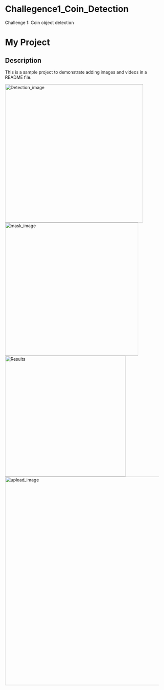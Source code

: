 # Challegence1_Coin_Detection
Challenge 1: Coin object detection 
# My Project

## Description
This is a sample project to demonstrate adding images and videos in a README file.


<img width="452" alt="Detection_image" src="https://github.com/usta-cyber/Challegence1_Coin_Detection/assets/61576602/0e2ef092-407d-4675-862b-94fad615bb6e">
<img width="436" alt="mask_image" src="https://github.com/usta-cyber/Challegence1_Coin_Detection/assets/61576602/7cc759cd-efde-4726-b761-482cdaf7ab91">
<img width="395" alt="Results" src="https://github.com/usta-cyber/Challegence1_Coin_Detection/assets/61576602/53e1f9ba-d9fc-4a3d-a1d5-cdb04b3736f4">
<img width="682" alt="upload_image" src="https://github.com/usta-cyber/Challegence1_Coin_Detection/assets/61576602/47f3e6ac-48e1-455b-9e43-7698b12a1405">
